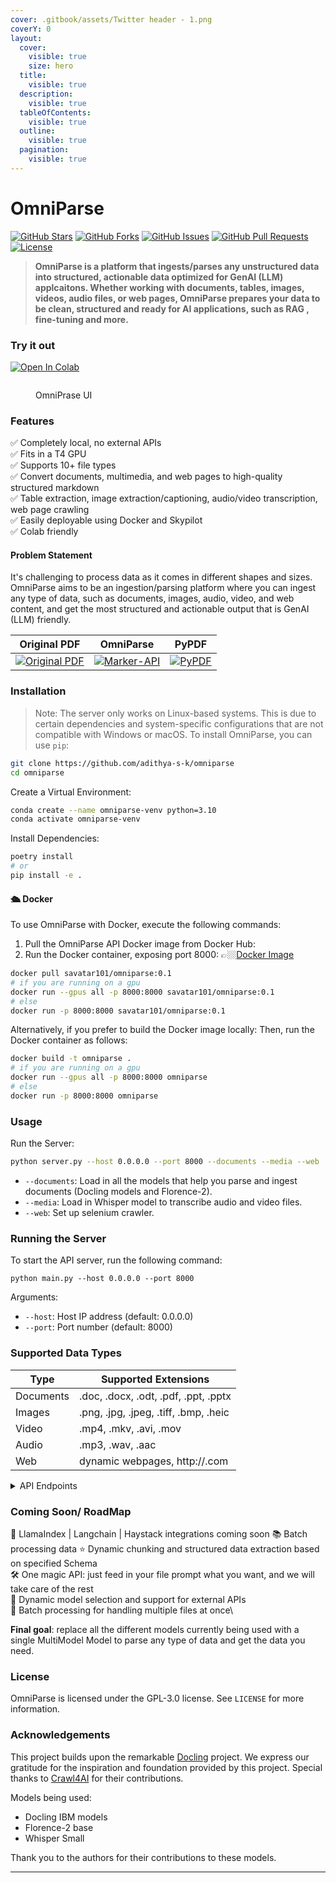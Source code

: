 ```yaml
---
cover: .gitbook/assets/Twitter header - 1.png
coverY: 0
layout:
  cover:
    visible: true
    size: hero
  title:
    visible: true
  description:
    visible: true
  tableOfContents:
    visible: true
  outline:
    visible: true
  pagination:
    visible: true
---
```


# OmniParse

&#x20;[![GitHub Stars](https://img.shields.io/github/stars/adithya-s-k/omniparse?style=social)](https://github.com/adithya-s-k/omniparse/stargazers) [![GitHub Forks](https://img.shields.io/github/forks/adithya-s-k/omniparse?style=social)](https://github.com/adithya-s-k/omniparse/network/members) [![GitHub Issues](https://img.shields.io/github/issues/adithya-s-k/omniparse)](https://github.com/adithya-s-k/omniparse/issues) [![GitHub Pull Requests](https://img.shields.io/github/issues-pr/adithya-s-k/omniparse)](https://github.com/adithya-s-k/omniparse/pulls) [![License](https://img.shields.io/github/license/adithya-s-k/omniparse)](../LICENSE)

> **OmniParse is a platform that ingests/parses any unstructured data into structured, actionable data optimized for GenAI (LLM) applcaitons. Whether working with documents, tables, images, videos, audio files, or web pages, OmniParse prepares your data to be clean, structured and ready for AI applications, such as RAG , fine-tuning and more.**

### Try it out

[![Open In Colab](https://colab.research.google.com/assets/colab-badge.svg)](https://colab.research.google.com/github/adithya-s-k/omniparse/blob/main/examples/OmniParse\_GoogleColab.ipynb)&#x20;

<figure><img src=".gitbook/assets/image.png" alt=""><figcaption><p>OmniPrase UI</p></figcaption></figure>

### Features

✅ Completely local, no external APIs\
✅ Fits in a T4 GPU\
✅ Supports 10+ file types\
✅ Convert documents, multimedia, and web pages to high-quality structured markdown\
✅ Table extraction, image extraction/captioning, audio/video transcription, web page crawling\
✅ Easily deployable using Docker and Skypilot\
✅ Colab friendly

#### Problem Statement

It's challenging to process data as it comes in different shapes and sizes. OmniParse aims to be an ingestion/parsing platform where you can ingest any type of data, such as documents, images, audio, video, and web content, and get the most structured and actionable output that is GenAI (LLM) friendly.

| Original PDF                                                                                                                                                                               | OmniParse                                                                                                                                                                            | PyPDF                                                                                                                                                               |
| ------------------------------------------------------------------------------------------------------------------------------------------------------------------------------------------ | ------------------------------------------------------------------------------------------------------------------------------------------------------------------------------------ | ------------------------------------------------------------------------------------------------------------------------------------------------------------------- |
| [![Original PDF](https://github.com/adithya-s-k/marker-api/raw/master/data/images/original\_pdf.png)](https://github.com/adithya-s-k/marker-api/blob/master/data/images/original\_pdf.png) | [![Marker-API](https://github.com/adithya-s-k/marker-api/raw/master/data/images/marker\_api.png)](https://github.com/adithya-s-k/marker-api/blob/master/data/images/marker\_api.png) | [![PyPDF](https://github.com/adithya-s-k/marker-api/raw/master/data/images/pypdf.png)](https://github.com/adithya-s-k/marker-api/blob/master/data/images/pypdf.png) |

### Installation

> Note: The server only works on Linux-based systems. This is due to certain dependencies and system-specific configurations that are not compatible with Windows or macOS. To install OmniParse, you can use `pip`:

```bash
git clone https://github.com/adithya-s-k/omniparse
cd omniparse
```

Create a Virtual Environment:

```bash
conda create --name omniparse-venv python=3.10
conda activate omniparse-venv
```

Install Dependencies:

```bash
poetry install
# or
pip install -e .
```

#### 🛳️ Docker

To use OmniParse with Docker, execute the following commands:

1. Pull the OmniParse API Docker image from Docker Hub:
2. Run the Docker container, exposing port 8000: 👉🏼[Docker Image](https://hub.docker.com/r/savatar101/omniparse)

```bash
docker pull savatar101/omniparse:0.1
# if you are running on a gpu 
docker run --gpus all -p 8000:8000 savatar101/omniparse:0.1
# else
docker run -p 8000:8000 savatar101/omniparse:0.1
```

Alternatively, if you prefer to build the Docker image locally: Then, run the Docker container as follows:

```bash
docker build -t omniparse .
# if you are running on a gpu
docker run --gpus all -p 8000:8000 omniparse
# else
docker run -p 8000:8000 omniparse

```

### Usage

Run the Server:

```bash
python server.py --host 0.0.0.0 --port 8000 --documents --media --web
```

* `--documents`: Load in all the models that help you parse and ingest documents (Docling models and Florence-2).
* `--media`: Load in Whisper model to transcribe audio and video files.
* `--web`: Set up selenium crawler.

### Running the Server

To start the API server, run the following command:

```
python main.py --host 0.0.0.0 --port 8000
```

Arguments:

* `--host`: Host IP address (default: 0.0.0.0)
* `--port`: Port number (default: 8000)

### Supported Data Types

| Type      | Supported Extensions                  |
| --------- | ------------------------------------- |
| Documents | .doc, .docx, .odt, .pdf, .ppt, .pptx  |
| Images    | .png, .jpg, .jpeg, .tiff, .bmp, .heic |
| Video     | .mp4, .mkv, .avi, .mov                |
| Audio     | .mp3, .wav, .aac                      |
| Web       | dynamic webpages, http://.com         |

<details>

<summary>API Endpoints</summary>

Client library compatible with Langchain, llamaindex, and haystack integrations coming soon.

* API Endpoints
  * Document Parsing
    * Parse Any Document
    * Parse PDF
    * Parse PowerPoint
    * Parse Word Document
  * Media Parsing
    * Parse Any Media
    * Parse Image
    * Process Image
    * Parse Video
    * Parse Audio
  * Website Parsing
    * Parse Website

#### Document Parsing

**Parse Any Document**

Endpoint: `/parse_document` Method: POST

Parses PDF, PowerPoint, or Word documents.

Curl command:

```
curl -X POST -F "file=@/path/to/document" http://localhost:8000/parse_document
```

**Parse PDF**

Endpoint: `/parse_document/pdf` Method: POST

Parses PDF documents.

Curl command:

```
curl -X POST -F "file=@/path/to/document.pdf" http://localhost:8000/parse_document/pdf
```

**Parse PowerPoint**

Endpoint: `/parse_document/ppt` Method: POST

Parses PowerPoint presentations.

Curl command:

```
curl -X POST -F "file=@/path/to/presentation.ppt" http://localhost:8000/parse_document/ppt
```

**Parse Word Document**

Endpoint: `/parse_document/docs` Method: POST

Parses Word documents.

Curl command:

```
curl -X POST -F "file=@/path/to/document.docx" http://localhost:8000/parse_document/docs
```

#### Media Parsing

**Parse Image**

Endpoint: `/parse_media/image` Method: POST

Parses image files (PNG, JPEG, JPG, TIFF, WEBP).

Curl command:

```
curl -X POST -F "file=@/path/to/image.jpg" http://localhost:8000/parse_media/image
```

**Process Image**

Endpoint: `/parse_media/process_image` Method: POST

Processes an image with a specific task.

Possible task inputs: `OCR | OCR with Region | Caption | Detailed Caption | More Detailed Caption | Object Detection | Dense Region Caption | Region Proposal`

Curl command:

```
curl -X POST -F "image=@/path/to/image.jpg" -F "task=Caption" -F "prompt=Optional prompt" http://localhost:8000/parse_media/process_image
```

Arguments:

* `image`: The image file
* `task`: The processing task (e.g., Caption, Object Detection)
* `prompt`: Optional prompt for certain tasks

**Parse Video**

Endpoint: `/parse_media/video` Method: POST

Parses video files (MP4, AVI, MOV, MKV).

Curl command:

```
curl -X POST -F "file=@/path/to/video.mp4" http://localhost:8000/parse_media/video
```

**Parse Audio**

Endpoint: `/parse_media/audio` Method: POST

Parses audio files (MP3, WAV, FLAC).

Curl command:

```
curl -X POST -F "file=@/path/to/audio.mp3" http://localhost:8000/parse_media/audio
```

#### Website Parsing

**Parse Website**

Endpoint: `/parse_website` Method: POST

Parses a website given its URL.

Curl command:

```
curl -X POST -H "Content-Type: application/json" -d '{"url": "https://example.com"}' http://localhost:8000/parse_website
```

Arguments:

* `url`: The URL of the website to parse

</details>

### Coming Soon/ RoadMap

🦙 LlamaIndex | Langchain | Haystack integrations coming soon 📚 Batch processing data ⭐ Dynamic chunking and structured data extraction based on specified Schema\
🛠️ One magic API: just feed in your file prompt what you want, and we will take care of the rest\
🔧 Dynamic model selection and support for external APIs\
📄 Batch processing for handling multiple files at once\

**Final goal**: replace all the different models currently being used with a single MultiModel Model to parse any type of data and get the data you need.

### License

OmniParse is licensed under the GPL-3.0 license. See `LICENSE` for more information.

### Acknowledgements

This project builds upon the remarkable [Docling](https://github.com/docling-project/docling) project. We express our gratitude for the inspiration and foundation provided by this project. Special thanks to [Crawl4AI](https://github.com/unclecode/crawl4ai) for their contributions.

Models being used:

- Docling IBM models
- Florence-2 base
- Whisper Small

Thank you to the authors for their contributions to these models.

***

<figure><img src="https://api.star-history.com/svg?repos=adithya-s-k/omniparse&#x26;type=Date" alt=""><figcaption></figcaption></figure>
